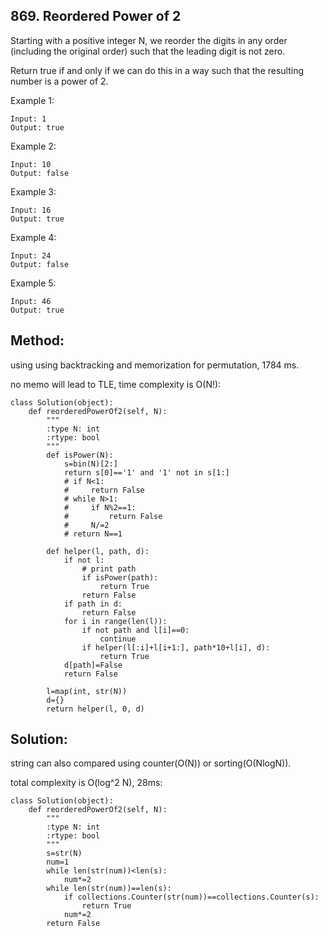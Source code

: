 ## 869. Reordered Power of 2

Starting with a positive integer N, we reorder the digits in any order (including the original order) such that the leading digit is not zero.

Return true if and only if we can do this in a way such that the resulting number is a power of 2.

Example 1:

    Input: 1
    Output: true

Example 2:

    Input: 10
    Output: false

Example 3:

    Input: 16
    Output: true

Example 4:

    Input: 24
    Output: false

Example 5:

    Input: 46
    Output: true
    
## Method:

using using backtracking and memorization for permutation, 1784 ms.

no memo will lead to TLE, time complexity is O(N!):

    class Solution(object):
        def reorderedPowerOf2(self, N):
            """
            :type N: int
            :rtype: bool
            """
            def isPower(N):
                s=bin(N)[2:]
                return s[0]=='1' and '1' not in s[1:]
                # if N<1:
                #     return False
                # while N>1:
                #     if N%2==1:
                #         return False
                #     N/=2
                # return N==1
            
            def helper(l, path, d):
                if not l:
                    # print path
                    if isPower(path):
                        return True
                    return False
                if path in d:
                    return False
                for i in range(len(l)):
                    if not path and l[i]==0:
                        continue
                    if helper(l[:i]+l[i+1:], path*10+l[i], d):
                        return True
                d[path]=False
                return False
            
            l=map(int, str(N))
            d={}
            return helper(l, 0, d)
            
## Solution:

string can also compared using counter(O(N)) or sorting(O(NlogN)).

total complexity is O(log^2 N), 28ms:

    class Solution(object):
        def reorderedPowerOf2(self, N):
            """
            :type N: int
            :rtype: bool
            """
            s=str(N)
            num=1
            while len(str(num))<len(s):
                num*=2
            while len(str(num))==len(s):
                if collections.Counter(str(num))==collections.Counter(s):
                    return True
                num*=2
            return False